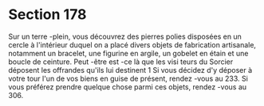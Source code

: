 # Section 178

Sur un terre -plein, vous découvrez des pierres polies disposées en
un cercle à l'intérieur duquel on a placé divers objets de fabrication
artisanale, notamment un bracelet, une figurine en argile, un
gobelet en étain et une boucle de ceinture. Peut -être est -ce là que
les visi teurs du Sorcier déposent les offrandes qu'ils lui destinent 1
Si vous décidez d'y déposer à votre tour l'un de vos biens en guise
de présent, rendez -vous au  233. Si vous préférez prendre quelque
chose parmi ces objets, rendez -vous au  306.